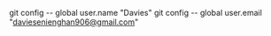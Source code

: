 git config -- global user.name "Davies"
git config -- global user.email "daviesenienghan906@gmail.com"

<!---
RaucousDave/RaucousDave is a ✨ special ✨ repository because its `README.md` (this file) appears on your GitHub profile.
You can click the Preview link to take a look at your changes.
--->
